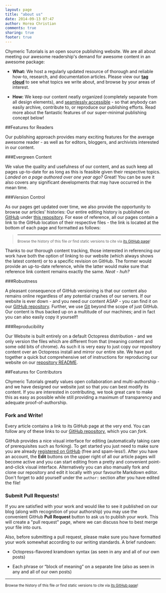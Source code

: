 ```yaml
---
layout: page
title: "about us"
date: 2014-09-13 07:47
author: Horea Christian
comments: true
sharing: true
footer: true
---
```


Chymeric Tutorials is an open source publishing website. We are all about meeting our awesome readership's demand for awesome content in an awesome package:

* **What:** We host a regularly updated resource of thorough and reliable how-to, research, and documentation articles. Please view our [**tag cloud**](http://chymeric.eu/blog/categories/) to see what topics we write about, and browse by your areas of interest.

* **How:** We keep our content neatly organized (completely separate from all design elements), and [seamlessly accessible](https://github.com/TheChymera/chymeric_tutorials/tree/master/source/_posts) - so that anybody can easily archive, contribute to, or reproduce our publishing efforts. Read more about the fantastic features of our super-minimal publishing concept below! 

##Features for Readers

Our publishing approach provides many exciting features for the average awesome reader - as well as for editors, bloggers, and archivists interested in our content.

###Evergreen Content

We value the quality and usefulness of our content, and as such keep all pages up-to-date for as long as this is feasible given their respective topics.
*Landed on a page authored over one year ago?*
Great! You can be sure it also covers any significant developments that may have occurred in the mean time.

###Version Control

As our pages get updated over time, we also provide the opportunity to browse our articles' histories:
Our entire editing history is published on [GitHub](http://en.m.wikipedia.org/wiki/GitHub) under [this repository](https://github.com/TheChymera/chymeric_tutorials).
For ease of reference, all our pages contain a link to the GitHub location of their respective files - the link is located at the bottom of each page and formatted as follows: 

> ---
> <sup>Browse the history of this file *or* find static versions to cite via [its GitHub page](https://github.com/TheChymera/chymeric_tutorials/blob/master/source/about/index.markdown)!</sup>

Thanks to our thorough content tracking, those interested in referencing our work have both the option of linking to our website (which always shows the latest content) or to a specific revision on GitHub.
The former would provide an up-to-date reference, while the latter would make sure that reference link content remains exactly the same.
*Neat - huh?*

###Robustness

A pleasant consequence of GitHub versioning is that our content also remains online regardless of any potential crashes of our servers.
If our website is ever down - and you need our content ASAP - you can find it on our [GitHub repository](https://github.com/TheChymera/chymeric_tutorials).
Further, we use [Git](http://en.m.wikipedia.org/wiki/Git_(software)) beyond the scope of just GitHub.
Our content is thus backed up on a multitude of our machines; and in fact you can also easily copy it yourself!

###Reproducibility

Our Website is built entirely on a default Octopress distribution - and we only version the files which are different from that (meaning content and some odd bits of chrome).
As such it is very easy to just copy our repository content over an Octopress install and mirror our entire site.
We have put together a quick but comprehensive set of instructions for reproducing our website on our [repository README](https://github.com/TheChymera/chymeric_tutorials#reproduce-this-website).


##Features for Contributors 

Chymeric Tutorials greatly values open collaboration and multi-authorship - and we have designed our website just so that *you* can best modify its content.
If you are interested in contributing, we took great care to make this as easy as possible while still providing a maximum of transparency and adequate proof-of-authorship.


### Fork and Write!
Every article contains a link to its GitHub page at the very end. 
You can follow any of these links to our [GitHub repository](https://github.com/TheChymera/chymeric_tutorials), which you can *fork*.

GitHub provides a nice visual interface for editing (automatically taking care of prerequisites such as forking).
To get started you just need to make sure you are already [registered on GitHub](https://github.com/) (free and spam-less!).
After you have an account, the **Edit** buttons on the upper right of all our article pages will become active and you can start editing from a pretty and convenient point-and-click visual interface.
Alternatively you can also manually fork and clone our repository and edit it locally with your favourite Markdown editor.
Don't forget to add yourself under the ```author:``` section after you have edited the file!

### Submit Pull Requests!
If you are satisfied with your work and would like to see it published on our blog (along with recognition of your authorship) you may use the convenient GitHub **Pull Request** button to ask us to publish your work.
This will create a "pull request" page, where we can discuss how to best merge your file into ours.

Also, before submitting a pull request, please make sure you have formatted your work somewhat according to our writing standards.
A brief rundown:

* Octopress-flavored kramdown syntax (as seen in any and all of our own posts)

* Each phrase or “block of meaning” on a separate line (also as seen in any and all of our own posts)

---
<sup>Browse the history of this file *or* find static versions to cite via [its GitHub page](https://github.com/TheChymera/chymeric_tutorials/blob/master/source/about/index.markdown)!</sup>
